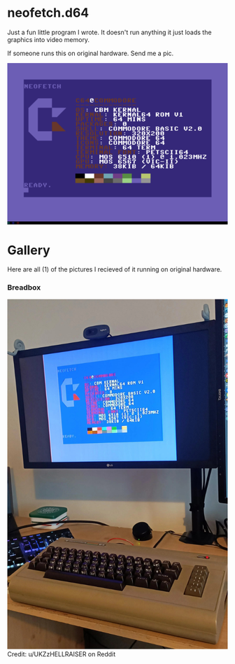 # neofetch.d64
Just a fun little program I wrote. It doesn't run anything it just loads the graphics into video memory. 

If someone runs this on original hardware. Send me a pic. 

![](scr.png)

# Gallery 
Here are all (1) of the pictures I recieved of it running on original hardware. 

### Breadbox
![](original_hardware/eowx9ybxrrh71.jpg)
Credit: u/UKZzHELLRAISER on Reddit